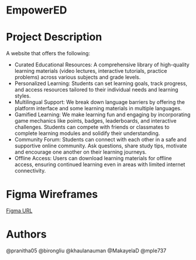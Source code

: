 # EmpowerED

# Project Description
A website that offers the following:
- Curated Educational Resources: A comprehensive library of high-quality learning materials (video lectures, interactive tutorials, practice problems) across various subjects and grade levels.
- Personalized Learning: Students can set learning goals, track progress, and access resources tailored to their individual needs and learning styles.
- Multilingual Support: We break down language barriers by offering the platform interface and some learning materials in multiple languages.
- Gamified Learning: We make learning fun and engaging by incorporating game mechanics like points, badges, leaderboards, and interactive challenges.  Students can compete with friends or classmates to complete learning modules and solidify their understanding.
- Community Forum: Students can connect with each other in a safe and supportive online community. Ask questions, share study tips, motivate and encourage one another on their learning journeys.
- Offline Access: Users can download learning materials for offline access, ensuring continued learning even in areas with limited internet connectivity.

# Figma Wireframes
[Figma URL](https://www.figma.com/design/BPLawX6IIYbcpcCaDp2Fh8/EmpowerED?node-id=0-1&t=KpN70zjOWriyf13g-1)


# Authors 
@pranitha05
@birongliu
@khaulanauman
@MakayelaD
@mple737